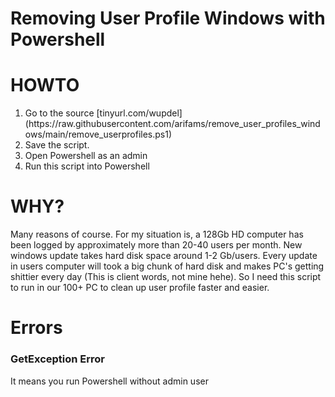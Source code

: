 # Removing User Profile Windows with Powershell

<h1> HOWTO </h1>
<ol>
	<li>Go to the source [tinyurl.com/wupdel](https://raw.githubusercontent.com/arifams/remove_user_profiles_windows/main/remove_userprofiles.ps1)  </li>
	<li>Save the script.</li>
	<li>Open Powershell as an admin</li>
	<li>Run this script into Powershell</li>
</ol>

<h1>WHY?</h1>
<p>Many reasons of course. For my situation is, a 128Gb HD computer has been logged by approximately more than 20-40 users per month. New windows update takes hard disk space around 1-2 Gb/users. Every update in users computer will took a big chunk of hard disk and makes PC's getting shittier every day (This is client words, not mine hehe). So I need this script to run in our 100+ PC to clean up user profile faster and easier.</p>

<h1>Errors</h1>

<h3>GetException Error</h3>
<p>It means you run Powershell without admin user</p>
